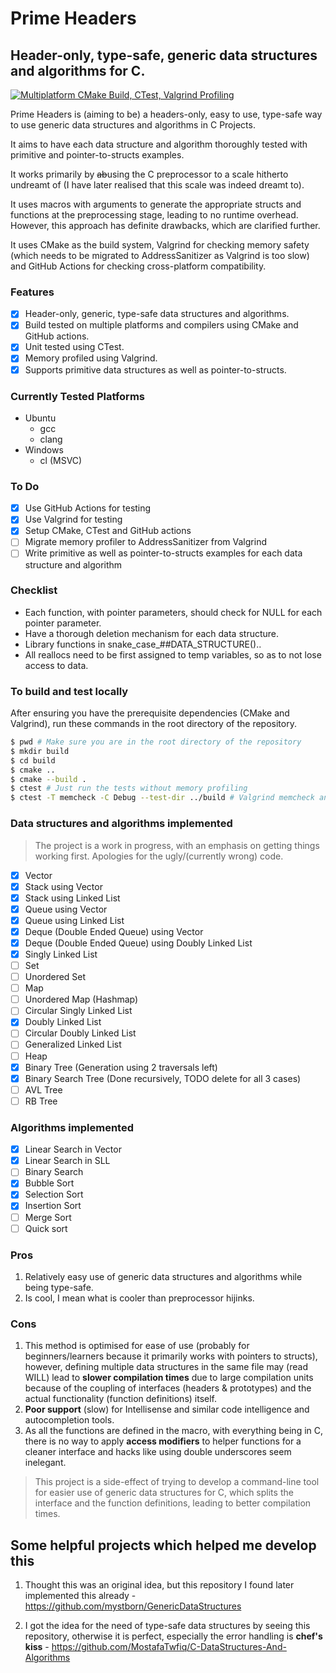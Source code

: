 # Prime Headers
## Header-only, type-safe, generic data structures and algorithms for C.

[![Multiplatform CMake Build, CTest, Valgrind Profiling](https://github.com/prathameshd30/prime-headers/actions/workflows/cmake-multi-platform-val.yml/badge.svg)](https://github.com/prathameshd30/prime-headers/actions/workflows/cmake-multi-platform-val.yml)

Prime Headers is (aiming to be) a headers-only, easy to use, type-safe way to use generic data structures and algorithms in C Projects.

It aims to have each data structure and algorithm thoroughly tested with primitive and pointer-to-structs examples.

It works primarily by ~~ab~~using the C preprocessor to a scale hitherto undreamt of (I have later realised that this scale was indeed dreamt to).

It uses macros with arguments to generate the appropriate structs and functions at the preprocessing stage, leading to no runtime overhead. However, this approach has definite drawbacks, which are clarified further.

It uses CMake as the build system, Valgrind for checking memory safety (which needs to be migrated to AddressSanitizer as Valgrind is too slow) and GitHub Actions for checking cross-platform compatibility.

### Features
- [x] Header-only, generic, type-safe data structures and algorithms.
- [x] Build tested on multiple platforms and compilers using CMake and GitHub actions.
- [x] Unit tested using CTest.
- [x] Memory profiled using Valgrind.
- [x] Supports primitive data structures as well as pointer-to-structs.

### Currently Tested Platforms
- Ubuntu
  - gcc
  - clang
- Windows
  - cl (MSVC)

### To Do
- [x] Use GitHub Actions for testing
- [x] Use Valgrind for testing
- [x] Setup CMake, CTest and GitHub actions
- [ ] Migrate memory profiler to AddressSanitizer from Valgrind
- [ ] Write primitive as well as pointer-to-structs examples for each data structure and algorithm

### Checklist
- Each function, with pointer parameters, should check for NULL for each pointer parameter.
- Have a thorough deletion mechanism for each data structure.
- Library functions in snake_case_##DATA_STRUCTURE()..
- All reallocs need to be first assigned to temp variables, so as to not lose access to data.

### To build and test locally
After ensuring you have the prerequisite dependencies (CMake and Valgrind), run these commands in the root directory of the repository.
```bash
$ pwd # Make sure you are in the root directory of the repository
$ mkdir build
$ cd build
$ cmake ..
$ cmake --build .
$ ctest # Just run the tests without memory profiling
$ ctest -T memcheck -C Debug --test-dir ../build # Valgrind memcheck and test
```

### Data structures and algorithms implemented

> The project is a work in progress, with an emphasis on getting things working first. Apologies for the ugly/(currently wrong) code.

- [x] Vector
- [x] Stack using Vector
- [x] Stack using Linked List
- [x] Queue using Vector
- [x] Queue using Linked List
- [x] Deque (Double Ended Queue) using Vector
- [x] Deque (Double Ended Queue) using Doubly Linked List
- [x] Singly Linked List
- [ ] Set
- [ ] Unordered Set
- [ ] Map
- [ ] Unordered Map (Hashmap)
- [ ] Circular Singly Linked List
- [x] Doubly Linked List
- [ ] Circular Doubly Linked List
- [ ] Generalized Linked List
- [ ] Heap
- [x] Binary Tree (Generation using 2 traversals left)
- [x] Binary Search Tree (Done recursively, TODO delete for all 3 cases)
- [ ] AVL Tree
- [ ] RB Tree

### Algorithms implemented

- [x] Linear Search in Vector
- [x] Linear Search in SLL
- [ ] Binary Search
- [x] Bubble Sort
- [x] Selection Sort
- [x] Insertion Sort
- [ ] Merge Sort
- [ ] Quick sort

### Pros

1. Relatively easy use of generic data structures and algorithms while being type-safe.
2. Is cool, I mean what is cooler than preprocessor hijinks.

### Cons

1. This method is optimised for ease of use (probably for beginners/learners because it primarily works with pointers to structs), however, defining multiple data structures in the same file may (read WILL) lead to **slower compilation times** due to large compilation units because of the coupling of interfaces (headers & prototypes) and the actual functionality (function definitions) itself.
2. **Poor support** (slow) for Intellisense and similar code intelligence and autocompletion tools.
3.  As all the functions are defined in the macro, with everything being in C, there is no way to apply **access modifiers** to helper functions for a cleaner interface and hacks like using double underscores seem inelegant.

> This project is a side-effect of trying to develop a command-line tool for easier use of generic data structures for C, which splits the interface and the function definitions, leading to better compilation times.

## Some helpful projects which helped me develop this

1. Thought this was an original idea, but this repository I found later implemented this already - https://github.com/mystborn/GenericDataStructures

2. I got the idea for the need of type-safe data structures by seeing this repository, otherwise it is perfect, especially the error handling is **chef's kiss** - https://github.com/MostafaTwfiq/C-DataStructures-And-Algorithms